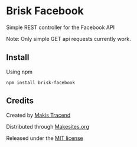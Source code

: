 # Brisk Facebook

Simple REST controller for the Facebook API

Note: Only simple GET api requests currently work. 


## Install

Using npm
```
npm install brisk-facebook
```

## Credits

Created by [Makis Tracend](http://github.com/tracend)

Distributed through [Makesites.org](http://makesites.org/)

Released under the [MIT license](http://makesites.org/licenses/MIT)
